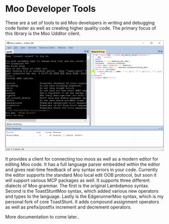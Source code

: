 # Moo Developer Tools

These are a set of tools to aid Moo developers in writing and debugging code faster as well as 
creating higher quality code.  The primary focus of this library is the Moo Udditor cilent.

![Editor Sample](https://github.com/wiredwiz/Moo-Developer-Tools/blob/Assets/RepositoryAssets/UdditorDemo.png?raw=true)

It provides
a client for connecting too moos as well as a modern editor for editing Moo code.  It has a full language
parser embedded within the editor and gives real-time feedback of any syntax errors in your code.
Currently the editor supports the standard Moo local edit OOB protocol, but soon it will support various
MCP packages as well.  It supports three different dialects of Moo grammar.  The first is the original
Lambdamoo syntax.  Second is the ToastStuntMoo syntax, which added various new operators and types to the
language.  Lastly is the EdgerunnerMoo syntax, which is my personal fork of core ToastStunt.  It adds
compound assignment operators as well as prefix/postfix increment and decrement operators.

More documentation to come later..